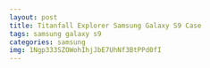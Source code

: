 ```yaml
---
layout: post
title: Titanfall Explorer Samsung Galaxy S9 Case
tags: samsung galaxy s9
categories: samsung
img: 1Ngp333SZOWohIhjJbE7UhNf3BtPPd0fI
---
```

